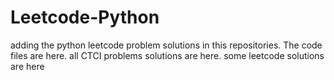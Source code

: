 # Leetcode-Python
adding the python leetcode problem solutions in this repositories. 
The code files are here.
all CTCI problems solutions are here.
some leetcode solutions are here
















































































































































































































































































































































































































































































